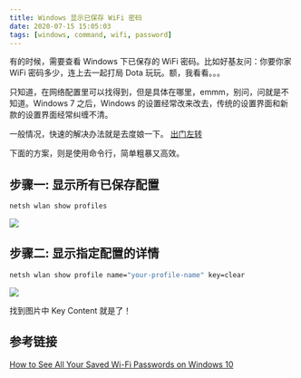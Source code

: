 ```yaml
---
title: Windows 显示已保存 WiFi 密码
date: 2020-07-15 15:05:03
tags: [windows, command, wifi, password]
---
```


有的时候，需要查看 Windows 下已保存的 WiFi 密码。比如好基友问：你要你家 WiFi 密码多少，连上去一起打局 Dota 玩玩。额，我看看。。。

只知道，在网络配置里可以找得到，但是具体在哪里，emmm，别问，问就是不知道。Windows 7 之后，Windows 的设置经常改来改去，传统的设置界面和新款的设置界面经常纠缠不清。

一般情况，快速的解决办法就是去度娘一下。  [出门左转](https://www.baidu.com/s?wd=Windows%2010%E6%9F%A5%E7%9C%8Bwifi%E5%AF%86%E7%A0%81)

下面的方案，则是使用命令行，简单粗暴又高效。

## 步骤一: 显示所有已保存配置

``` bat
netsh wlan show profiles
```

![](/img/windows-saved-wifi-password/Windows%20saved%20wifi_1.png)

## 步骤二: 显示指定配置的详情

``` bat
netsh wlan show profile name="your-profile-name" key=clear
```

![](/img/windows-saved-wifi-password/Windows%20saved%20wifi_2.png)

找到图片中 Key Content 就是了！

## 参考链接

[How to See All Your Saved Wi-Fi Passwords on Windows 10](https://www.howtogeek.com/426257/how-to-see-all-your-pcs-saved-wi-fi-passwords/)
